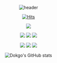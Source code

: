 <div align="center">
  
![header](https://capsule-render.vercel.app/api?color=000000&type=Cylinder&height=125&text=PROFILE&animation=fadeIn&fontAlign=50&fontAlignY=53&fontSize=80&fontColor=FFFFFF)

[![Hits](https://hits.seeyoufarm.com/api/count/incr/badge.svg?url=https%3A%2F%2Fgithub.com%2FDokgo27&count_bg=%2379C83D&title_bg=%23555555&icon=&icon_color=%23E7E7E7&title=hits&edge_flat=false)](https://hits.seeyoufarm.com)

<a href="https://www.instagram.com/dokgo7__/" target="_blank"><img src="https://img.shields.io/badge/Instagram-E4405F?style=flat-square&logo=instagram&logoColor=white"/></a>

<img src="https://img.shields.io/badge/-Python-3776AB?style=for-the-badge&logo=python&logoColor=white"> <img src="https://img.shields.io/badge/-Spring-6DB33F?style=for-the-badge&logo=spring&logoColor=white"> <img src="https://img.shields.io/badge/-SpringBoot-6DB33F?style=for-the-badge&logo=springboot&logoColor=white">

<img src="https://img.shields.io/badge/-html-E34F26?style=for-the-badge&logo=html5&logoColor=white"> <img src="https://img.shields.io/badge/-CSS-1572B6?style=for-the-badge&logo=css3&logoColor=white"> <img src="https://img.shields.io/badge/-C-A8B9CC?style=for-the-badge&logo=c&logoColor=white">

![Dokgo's GitHub stats](https://github-readme-stats.vercel.app/api?username=Dokgo27&show_icons=true&theme=default)

</div>
<!--
**Dokgo27/Dokgo27** is a ✨ _special_ ✨ repository because its `README.md` (this file) appears on your GitHub profile.

Here are some ideas to get you started:

- 🔭 I’m currently working on ...
- 🌱 I’m currently learning ...
- 👯 I’m looking to collaborate on ...
- 🤔 I’m looking for help with ...
- 💬 Ask me about ...
- 📫 How to reach me: ...
- 😄 Pronouns: ...
- ⚡ Fun fact: ...
-->
